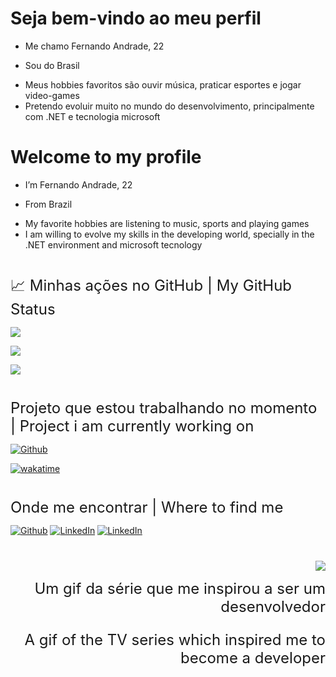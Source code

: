 # Seja bem-vindo ao meu perfil

- Me chamo Fernando Andrade, 22
- <p align="left"> Sou do Brasil <img src="https://upload.wikimedia.org/wikipedia/commons/thumb/4/4a/Brazilian_flag_icon_round.svg/1200px-Brazilian_flag_icon_round.svg.png" width="14"/>
- Meus hobbies favoritos são ouvir música, praticar esportes e jogar video-games
- Pretendo evoluir muito no mundo do desenvolvimento, principalmente com .NET e tecnologia microsoft

# Welcome to my profile

- I’m Fernando Andrade, 22
- <p align="left"> From Brazil <img src="https://upload.wikimedia.org/wikipedia/commons/thumb/4/4a/Brazilian_flag_icon_round.svg/1200px-Brazilian_flag_icon_round.svg.png" width="14"/>
- My favorite hobbies are listening to music, sports and playing games
- I am willing to evolve my skills in the developing world, specially in the .NET environment and microsoft tecnology

#

<font size = "5">📈 Minhas ações no GitHub | My GitHub Status</font>

<p align="left"> <img src="https://github-readme-stats.vercel.app/api?username=andradevfernando&show_icons=true&theme=gotham&layout=compact"/>
<p align="left"> <img src="https://github-readme-stats.vercel.app/api/top-langs/?username=andradevfernando&show_icons=true&theme=gotham&layout=compact"/>
<p align="left"> <img src="https://github-readme-stats.vercel.app/api/wakatime?username=andradevfernando&theme=gotham&layout=compact"/>

#

<font size = "5">Projeto que estou trabalhando no momento | Project i am currently working on</font>

<a href="https://github.com/andradevfernando/RPG-PROJECT" target="_blank"><img alt="Github" src="images\mhrise.png" /></a>

[![wakatime](https://wakatime.com/badge/user/9fbae58c-c16c-4cdc-ae82-8285f6392233/project/87e4dd91-0e6c-410b-aef7-835d10e6f88f.svg)](https://wakatime.com/badge/user/9fbae58c-c16c-4cdc-ae82-8285f6392233/project/87e4dd91-0e6c-410b-aef7-835d10e6f88f)

#

<font size = "5">Onde me encontrar | Where to find me </font>

<p>
<a href="https://github.com/andradevfernando" target="_blank"><img alt="Github" src="https://img.shields.io/badge/GitHub-%2312100E.svg?&style=for-the-badge&logo=Github&logoColor=white" /></a>  <!-- GitHub Button -->
<a href="https://www.linkedin.com/in/andradevfernando" target="_blank"><img alt="LinkedIn" src="https://img.shields.io/badge/linkedin-%230077B5.svg?&style=for-the-badge&logo=linkedin&logoColor=white" /></a> <!-- LinkedIn Button -->
 <a href="mailto:andradevfernando@gmail.com" target="_blank"><img alt="LinkedIn" src="https://img.shields.io/badge/Gmail-D14836?style=for-the-badge&logo=gmail&logoColor=white" /> </a> <!-- Gmail Button -->
</p>

#

<p align="right">
<img src="https://mir-s3-cdn-cf.behance.net/project_modules/disp/6d91d043569585.57f44be46ac93.gif"/>
</p>

<p align ="right"><font size="+2">Um gif da série que me inspirou a ser um desenvolvedor</p>
<p align ="right">A gif of the TV series which inspired me to become a developer</p></font>

